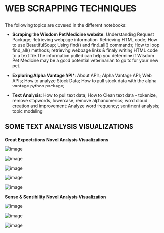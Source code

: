 # <p>WEB SCRAPPING TECHNIQUES<p>

The following topics are covered in the different notebooks:

- **Scraping the Wisdom Pet Medicine website**: Understanding Request Package; Retrieving webpage information; Retrieving HTML code; How to use BeautifulSoup; Using find() and find_all() commands; How to loop find_all() methods; retrieving webpage links & finaly writing HTML code to a text file.The information pulled can help you determine if Wisdom Pet Medicine may be a good potential veterinarian to go to for your new pet.

- **Exploring Alpha Vantage API***: About APIs; Alpha Vantage API; Web APIs; How to analyze Stock Data; How to pull stock data with the alpha vantage python package; 

- **Text Analysis**: How to pull text data; How to Clean text data - tokenize, remove stopwords, lowercase, remove alphanumerics; word cloud creation and improvement; Analyze word frequency; sentiment analysis; topic modeling

## <p>SOME TEXT ANALYSIS VISUALIZATIONS<p>

**Great Expectations Novel Analysis Visualizations**

![image](https://github.com/MarvinAgumba/WEB-SCRAPING/assets/122484885/712e9c93-8532-4531-b247-5dcaf9877f6d)

![image](https://github.com/MarvinAgumba/WEB-SCRAPING/assets/122484885/1bc964f7-1bb8-41be-88db-81897c138f0b)

![image](https://github.com/MarvinAgumba/WEB-SCRAPING/assets/122484885/b195b8d9-7ddd-4045-bd5c-5e613eb5165e)

![image](https://github.com/MarvinAgumba/WEB-SCRAPING/assets/122484885/c5b82ddd-653e-4e9d-90bd-36e3540035eb)

![image](https://github.com/MarvinAgumba/WEB-SCRAPING/assets/122484885/d99cb956-5176-4922-9d7d-ddcc0328ecf7)

**Sense & Sensibility Novel Analysis Visualization**

![image](https://github.com/MarvinAgumba/WEB-SCRAPING-TECHNIQUES/assets/122484885/74f0cfdd-ed73-4194-a783-b4682f1e4e2b)

![image](https://github.com/MarvinAgumba/WEB-SCRAPING/assets/122484885/479f3a94-0a23-4e89-a1b5-67ae65369a2b)

![image](https://github.com/MarvinAgumba/WEB-SCRAPING/assets/122484885/668faa83-83d4-4b54-9d4c-6b9f009f63a5)

